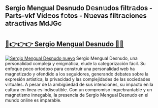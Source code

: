 ## Sergio Mengual Desnudo D𝚎sn𝚞dos filtr𝚊dos - Parts-vkf Vid𝚎os f𝚘tos - N𝚞evas filtr𝚊ciones atr𝚊ctivas MdJGc

# <h2><a href="http://mbboil0.tromn.icu/?c=Sergio+Mengual+Desnudo">🔗👉👉👉 Sergio Mengual Desnudo 🔗🔗</a></h2>

[![Sergio Mengual Desnudo nuevo](https://i.imgur.com/pEAQMta.gif)](http://mbboil0.tromn.icu/?c=Sergio+Mengual+Desnudo)
Sergio Mengual Desnudo, una personalidad compleja y enigmática, elude la categorización fácil. Su enfoque poco ortodoxo para construir una personalidad web ha magnetizado y ofendido a los seguidores, generando debates sobre la expresión artística, la privacidad y las complejidades de las sociedades virtuales. A pesar de la ambigüedad de sus intenciones, su impacto en la cultura en línea es indiscutible. Con un compromiso inquebrantable y un magnetismo innegable, la presencia de Sergio Mengual Desnudo en el mundo online es imparable.
